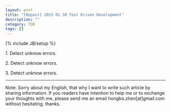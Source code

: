 ```yaml
---
layout: post
title: "[Repost] 2015 01 30 Test Driven Development"
description: ""
category: TDD
tags: []
---
```

{% include JB/setup %}

<p>
  1. Detect unknow errors.
</p>
<p>
  2. Detect unknow errors.
</p>
<p>
  3. Detect unknow errors.
</p>
<hr/>
<p>
  Note: Sorry about my English, that why I want to write such article by sharing information. If you readers have intention to help me or to exchange your thoughts with me, please send me an email hongbo.zhen[at]gmail.com without hesitating. thanks.
</p>